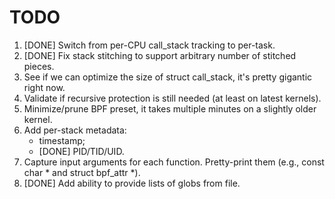 # TODO

1. [DONE] Switch from per-CPU call_stack tracking to per-task.
2. [DONE] Fix stack stitching to support arbitrary number of stitched pieces.
3. See if we can optimize the size of struct call_stack, it's pretty gigantic right now.
4. Validate if recursive protection is still needed (at least on latest kernels).
5. Minimize/prune BPF preset, it takes multiple minutes on a slightly older kernel.
6. Add per-stack metadata:
    - timestamp;
    - [DONE] PID/TID/UID.
7. Capture input arguments for each function. Pretty-print them (e.g., const char * and struct bpf_attr *).
8. [DONE] Add ability to provide lists of globs from file.

    
